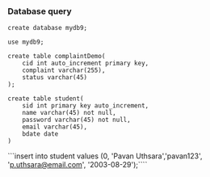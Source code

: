 ### Database query

```create database mydb9;```

```use mydb9;```

```
create table complaintDemo(
	cid int auto_increment primary key,
    complaint varchar(255),
    status varchar(45)
);
```

```
create table student(
	sid int primary key auto_increment,
    name varchar(45) not null,
    password varchar(45) not null,
    email varchar(45),
    bdate date
)
```

```insert into student values (0, 'Pavan Uthsara','pavan123', 'p.uthsara@email.com', '2003-08-29');````